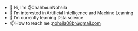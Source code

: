 - 👋 Hi, I’m @ChahbounNohaila
- 👀 I’m interested in Artificial Intelligence and Machine Learning
- 🌱 I’m currently learning Data science
- 📫 How to reach me :nohaila08br@gmail.com

<!---
ChahbounNohaila/ChahbounNohaila is a ✨ special ✨ repository because its `README.md` (this file) appears on your GitHub profile.
You can click the Preview link to take a look at your changes.
--->
